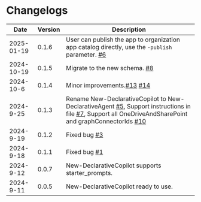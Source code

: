 # Changelogs 


| Date       | Version  | Description                                                                 |
|------------|----------|-----------------------------------------------------------------------------|
|2025-01-19|0.1.6|User can publish the app to organization app catalog directly, use the `-publish` parameter. [#6](https://github.com/code365opensource/microsoft.copilot.toolkit/issues/6)|
|2024-10-19|0.1.5|Migrate to the new schema. [#8](https://github.com/code365opensource/microsoft.copilot.toolkit/issues/8)|
|2024-10-6|0.1.4| Minor improvements.[#13](https://github.com/code365opensource/microsoft.copilot.toolkit/issues/13)  [#14](https://github.com/code365opensource/microsoft.copilot.toolkit/issues/14) |
|2024-9-25|0.1.3| Rename New-DeclarativeCopilot to New-DeclarativeAgent [#5](https://github.com/code365opensource/microsoft.copilot.toolkit/issues/5), Support instructions in file [#7](https://github.com/code365opensource/microsoft.copilot.toolkit/issues/7), Support all OneDriveAndSharePoint and graphConnectorIds [#10](https://github.com/code365opensource/microsoft.copilot.toolkit/issues/10)|
|2024-9-19|0.1.2|Fixed bug [#3](https://github.com/code365opensource/microsoft.copilot.toolkit/issues/3)|
|2024-9-18|0.1.1|Fixed bug [#1](https://github.com/code365opensource/microsoft.copilot.toolkit/issues/1)|
|2024-9-12|0.0.7|New-DeclarativeCopilot supports starter_prompts.|
|2024-9-11|0.0.5|New-DeclarativeCopilot ready to use.|


